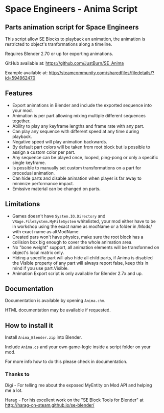 # Space Engineers - Anima Script #

## Parts animation script for Space Engineers ##

This script allow SE Blocks to playback an animation, the animation is restricted to object's tranformations along a timeline.

Requires Blender 2.70 or up for exporting animations. 

GitHub available at: https://github.com/JustBurn/SE_Anima

Example available at: http://steamcommunity.com/sharedfiles/filedetails/?id=594962470

## Features ##

* Export animations in Blender and include the exported sequence into your mod.
* Animation is per part allowing mixing multiple different sequences together.
* Ability to play any keyframe lengths and frame rate with any part.
* Can play any sequence with different speed at any time during playback.
* Negative speed will play animation backwards.
* By default part colors will be taken from root block but is possible to assign a custom color per part.
* Any sequence can be played once, looped, ping-pong or only a specific single keyframe.
* Is possible to manually set custom transformations on a part for procedual animation.
* Can hide parts and disable animation when player is far away to minimize performance impact.
* Emissive material can be changed on parts.

## Limitations ##

* Games doesn't have `System.IO.Directory` and `VRage.FileSystem.MyFileSystem` whitelisted, your mod either have to be in workshop using the exact name as modName or a folder in /Mods/ with exact name as altModName.
* Created pars won't have physics, make sure the root block has a collision box big enough to cover the whole animation area.
* No "bone weight" support, all animation elements will be transformed on object's local matrix only.
* Hiding a specific part will also hide all child parts, if Anima is disabled the Visible property of any part will always report false, keep this in mind if you use part.Visible.
* Animation Export script is only available for Blender 2.7x and up.

## Documentation ##

Documentation is available by opening `Anima.chm`.

HTML documentation may be available if requested.

## How to install it ##

Install `Anima_Blender.zip` into Blender.

Include `Anima.cs` and your own game-logic inside a script folder on your mod.

For more info how to do this please check in documentation.

### Thanks to ###

Digi - For telling me about the exposed MyEntity on Mod API and helping me a lot.

Harag - For his excellent work on the "SE Block Tools for Blender" at http://harag-on-steam.github.io/se-blender/
